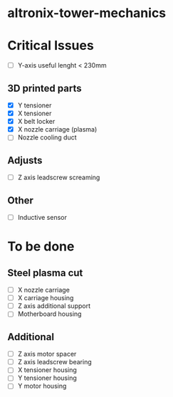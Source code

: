 # altronix-tower-mechanics

# Critical Issues
- [ ] Y-axis useful lenght < 230mm

## 3D printed parts
- [x] Y tensioner
- [x] X tensioner 
- [x] X belt locker
- [x] X nozzle carriage (plasma)
- [ ] Nozzle cooling duct

## Adjusts
- [ ] Z axis leadscrew screaming 

## Other
- [ ] Inductive sensor

# To be done
## Steel plasma cut
- [ ] X nozzle carriage
- [ ] X carriage housing
- [ ] Z axis additional support
- [ ] Motherboard housing

## Additional
- [ ] Z axis motor spacer
- [ ] Z axis leadscrew bearing
- [ ] X tensioner housing
- [ ] Y tensioner housing
- [ ] Y motor housing
